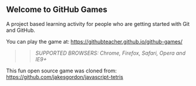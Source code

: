 ## Welcome to GitHub Games

A project based learning activity for people who are getting started with Git and GitHub.

You can play the game at: https://githubteacher.github.io/github-games/

>> _*SUPPORTED BROWSERS*: Chrome, Firefox, Safari, Opera and IE9+_

This fun open source game was cloned from: https://github.com/jakesgordon/javascript-tetris
